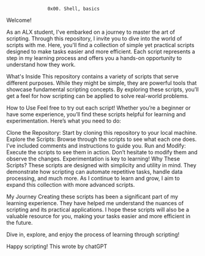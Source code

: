                    0x00. Shell, basics 
Welcome!

As an ALX student, I've embarked on a journey to master the art of scripting. Through this repository, I invite you to dive into the world of scripts with me. Here, you'll find a collection of simple yet practical scripts designed to make tasks easier and more efficient. Each script represents a step in my learning process and offers you a hands-on opportunity to understand how they work.

What's Inside
This repository contains a variety of scripts that serve different purposes. While they might be simple, they are powerful tools that showcase fundamental scripting concepts. By exploring these scripts, you’ll get a feel for how scripting can be applied to solve real-world problems.

How to Use
Feel free to try out each script! Whether you’re a beginner or have some experience, you’ll find these scripts helpful for learning and experimentation. Here’s what you need to do:

Clone the Repository: Start by cloning this repository to your local machine.
Explore the Scripts: Browse through the scripts to see what each one does. I’ve included comments and instructions to guide you.
Run and Modify: Execute the scripts to see them in action. Don’t hesitate to modify them and observe the changes. Experimentation is key to learning!
Why These Scripts?
These scripts are designed with simplicity and utility in mind. They demonstrate how scripting can automate repetitive tasks, handle data processing, and much more. As I continue to learn and grow, I aim to expand this collection with more advanced scripts.

My Journey
Creating these scripts has been a significant part of my learning experience. They have helped me understand the nuances of scripting and its practical applications. I hope these scripts will also be a valuable resource for you, making your tasks easier and more efficient in the future.

Dive in, explore, and enjoy the process of learning through scripting!

Happy scripting!
            This wrote by chatGPT
